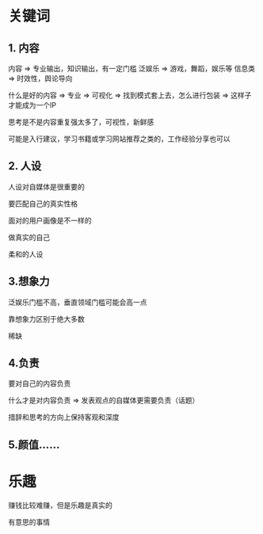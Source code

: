 # 关键词
## 1. 内容
内容 => 专业输出，知识输出，有一定门槛
泛娱乐 => 游戏，舞蹈，娱乐等
信息类 =>  时效性，舆论导向

什么是好的内容 => 专业 => 可视化 => 找到模式套上去，怎么进行包装 => 这样子才能成为一个IP

思考是不是内容重复强太多了，可视性，新鲜感

可能是入行建议，学习书籍或学习网站推荐之类的，工作经验分享也可以

## 2. 人设
人设对自媒体是很重要的

要匹配自己的真实性格

面对的用户画像是不一样的

做真实的自己 

柔和的人设
## 3.想象力
泛娱乐门槛不高，垂直领域门槛可能会高一点

靠想象力区别于绝大多数

稀缺
## 4.负责
要对自己的内容负责

什么才是对内容负责 => 发表观点的自媒体更需要负责（话题）

措辞和思考的方向上保持客观和深度
## 5.颜值……

# 乐趣
赚钱比较难赚，但是乐趣是真实的

有意思的事情

